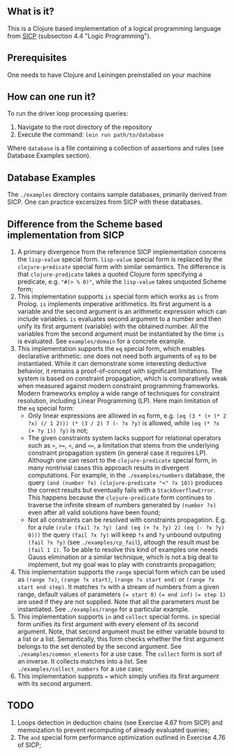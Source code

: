## What is it?

This is a Clojure based implementation of a logical programming language from [SICP](https://web.mit.edu/6.001/6.037/sicp.pdf) (subsection 4.4 "Logic Programming").

## Prerequisites

One needs to have Clojure and Leiningen preinstalled on your machine

## How can one run it?

To run the driver loop processing queries:

1. Navigate to the root directory of the repository
2. Execute the command: `lein run path/to/database`
   
Where `database` is a file containing a collection of assertions and rules (see Database Examples section).

## Database Examples

The `./examples` directory contains sample databases, primarily derived from SICP. One can practice excersizes from SICP with these databases.


## Difference from the Scheme based implementation from SICP

1. A primary divergence from the reference SICP implementation concerns the `lisp-value` special form. `lisp-value` special form is replaced by the `clojure-predicate` special form with similar semantics. The difference is that `clojure-predicate` takes a quoted Clojure form specifying a predicate, e.g. `"#(> % 0)"`, while the `lisp-value` takes unquoted Scheme form;
2. This implementation supports `is` special form which works as `is` from Prolog. `is` implements imperative arithmetics. Its first argument is a variable and the second argument is an arithmetic expression which can include variables. `is` evaluates second argument to a number and then unify its first argument (variable) with the obtained number. All the variables from the second argument must be instantiated by the time `is` is evaluated. See `examples/domain` for a concrete example.
3. This implementation supports the `eq` special form, which enables declarative arithmetic: one does not need both arguments of `eq` to be instantiated. While it can demonstrate some interesting deductive behavior, it remains a proof-of-concept with significant limitations. The system is based on constraint propagation, which is comparatively weak when measured against modern constraint programming frameworks. Modern frameworks employ a wide range of techniques for constraint resolution, including Linear Programming (LP). Here main limitation of the `eq` special form:
   - Only linear expressions are allowed in `eq` form, e.g. `(eq (3 * (+ (* 2 ?x) (/ 1 2))) (* (3 / 2) 7 (- ?x ?y)` is allowed, while `(eq (* ?x (+ ?y 1)) ?y)` is not;
   - The given constraints system lacks support for relational operators such as `>`, `>=`, `<`, and `<=`, a limitation that stems from the underlying constraint propagation system (in general case it requires LP). Although one can resort to the `clojure-predicate` special form, in many nontrivial cases this approach results in divergent computations. For example, in the `./examples/numbers` database, the query `(and (number ?x) (clojure-predicate "<" ?x 10))` produces the correct results but eventually fails with a `StackOverflowError`. This happens because the `clojure-predicate` form continues to traverse the infinite stream of numbers generated by `(number ?x)` even after all valid solutions have been found;
   - Not all constraints can be resolved with constraints propagation. E.g. for a rule `(rule (fail ?x ?y) (and (eq (+ ?x ?y) 2) (eq (- ?x ?y) 0)))` the query `(fail ?x ?y)` will keep `?x` and `?y` unbound outputing `(fail ?x ?y)` (see `./examples/cp_fail`), altough the result must be `(fail 1 1)`. To be able to resolve this kind of examples one needs Gauss elimination or a similar technique, which is not a big deal to implement, but my goal was to play with constraints propagation;
4. This implementation supports the `range` special form which can be used as `(range ?x)`, `(range ?x start)`, `(range ?x start end)` or `(range ?x start end step)`. It matches `?x` with a stream of numbers from a given range, default values of parameters `(= start 0)` `(= end inf)` `(= step 1)` are used if they are not supplied. Note that all the parameters must be instantiated. See `./examples/range` for a particular example.
5. This implementation supports `in` and `collect` special forms. `in` special form unifies its first argument with every element of its second argument. Note, that second argument must be either variable bound to a list or a list. Semantically, this form checks whether the first argument belongs to the set denoted by the second argument. See `./examples/common_elements` for a use case. The `collect` form is sort of an inverse. It collects matches into a list. See `./examples/collect_numbers` for a use case;
6. This implementation supprots `=` which simply unifies its first argument with its second argument.

## TODO

1. Loops detection in deduction chains (see Exercise 4.67 from SICP) and memoization to prevent recomputing of already evaluated queries;
2. The `and` special form performance optimization outlined in Exercise 4.76 of SICP;

